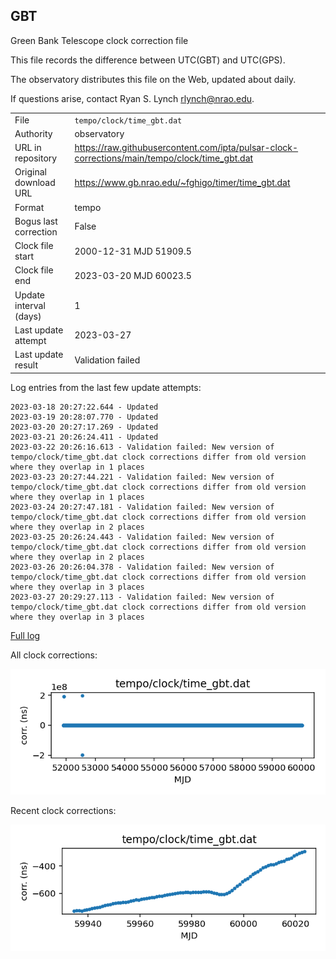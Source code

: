 
## GBT

Green Bank Telescope clock correction file

This file records the difference between UTC(GBT) and UTC(GPS).

The observatory distributes this file on the Web, updated about daily.

If questions arise, contact Ryan S. Lynch <rlynch@nrao.edu>.

|     |     |
|:--- |:--- |
| File | `tempo/clock/time_gbt.dat` |
| Authority | observatory |
| URL in repository | <https://raw.githubusercontent.com/ipta/pulsar-clock-corrections/main/tempo/clock/time_gbt.dat> |
| Original download URL | <https://www.gb.nrao.edu/~fghigo/timer/time_gbt.dat> |
| Format | tempo |
| Bogus last correction | False |
| Clock file start | 2000-12-31 MJD 51909.5 |
| Clock file end | 2023-03-20 MJD 60023.5 |
| Update interval (days) | 1 |
| Last update attempt | 2023-03-27 |
| Last update result | Validation failed |

Log entries from the last few update attempts:
```
2023-03-18 20:27:22.644 - Updated
2023-03-19 20:28:07.770 - Updated
2023-03-20 20:27:17.269 - Updated
2023-03-21 20:26:24.411 - Updated
2023-03-22 20:26:16.613 - Validation failed: New version of tempo/clock/time_gbt.dat clock corrections differ from old version where they overlap in 1 places
2023-03-23 20:27:44.221 - Validation failed: New version of tempo/clock/time_gbt.dat clock corrections differ from old version where they overlap in 1 places
2023-03-24 20:27:47.181 - Validation failed: New version of tempo/clock/time_gbt.dat clock corrections differ from old version where they overlap in 2 places
2023-03-25 20:26:24.443 - Validation failed: New version of tempo/clock/time_gbt.dat clock corrections differ from old version where they overlap in 2 places
2023-03-26 20:26:04.378 - Validation failed: New version of tempo/clock/time_gbt.dat clock corrections differ from old version where they overlap in 3 places
2023-03-27 20:29:27.113 - Validation failed: New version of tempo/clock/time_gbt.dat clock corrections differ from old version where they overlap in 3 places
```
[Full log](https://raw.githubusercontent.com/ipta/pulsar-clock-corrections/main/log/tempo/clock/time_gbt.dat.log)


All clock corrections:

![plot of all clock corrections](time_gbt.dat.png "All corrections")

Recent clock corrections:

![plot of recent clock corrections](time_gbt.dat.short.png "Recent corrections")

